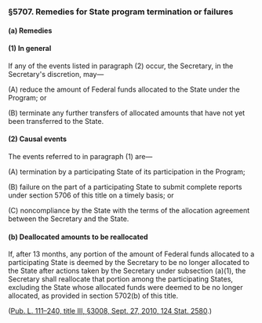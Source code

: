 ### §5707. Remedies for State program termination or failures ###

[]()

#### (a) Remedies ####

[]()

#### (1) In general ####

If any of the events listed in paragraph (2) occur, the Secretary, in the Secretary's discretion, may—

[]()

(A) reduce the amount of Federal funds allocated to the State under the Program; or

[]()

(B) terminate any further transfers of allocated amounts that have not yet been transferred to the State.

[]()

#### (2) Causal events ####

The events referred to in paragraph (1) are—

[]()

(A) termination by a participating State of its participation in the Program;

[]()

(B) failure on the part of a participating State to submit complete reports under section 5706 of this title on a timely basis; or

[]()

(C) noncompliance by the State with the terms of the allocation agreement between the Secretary and the State.

[]()

#### (b) Deallocated amounts to be reallocated ####

If, after 13 months, any portion of the amount of Federal funds allocated to a participating State is deemed by the Secretary to be no longer allocated to the State after actions taken by the Secretary under subsection (a)(1), the Secretary shall reallocate that portion among the participating States, excluding the State whose allocated funds were deemed to be no longer allocated, as provided in section 5702(b) of this title.

([Pub. L. 111–240, title III, §3008, Sept. 27, 2010, 124 Stat. 2580](/statviewer.htm?volume=124&page=2580).)